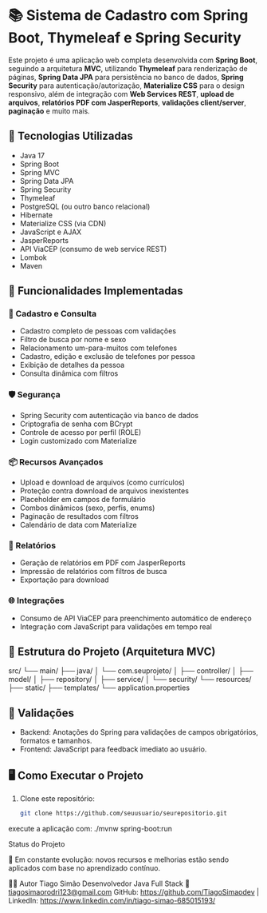 # 📚 Sistema de Cadastro com Spring Boot, Thymeleaf e Spring Security

Este projeto é uma aplicação web completa desenvolvida com **Spring Boot**, seguindo a arquitetura **MVC**, utilizando **Thymeleaf** para renderização de páginas, **Spring Data JPA** para persistência no banco de dados, **Spring Security** para autenticação/autorização, **Materialize CSS** para o design responsivo, além de integração com **Web Services REST**, **upload de arquivos**, **relatórios PDF com JasperReports**, **validações client/server**, **paginação** e muito mais.

## 🚀 Tecnologias Utilizadas

- Java 17
- Spring Boot
- Spring MVC
- Spring Data JPA
- Spring Security
- Thymeleaf
- PostgreSQL (ou outro banco relacional)
- Hibernate
- Materialize CSS (via CDN)
- JavaScript e AJAX
- JasperReports
- API ViaCEP (consumo de web service REST)
- Lombok
- Maven

## 🔧 Funcionalidades Implementadas

### 📁 Cadastro e Consulta

- Cadastro completo de pessoas com validações
- Filtro de busca por nome e sexo
- Relacionamento um-para-muitos com telefones
- Cadastro, edição e exclusão de telefones por pessoa
- Exibição de detalhes da pessoa
- Consulta dinâmica com filtros

### 🛡️ Segurança

- Spring Security com autenticação via banco de dados
- Criptografia de senha com BCrypt
- Controle de acesso por perfil (ROLE)
- Login customizado com Materialize

### 📦 Recursos Avançados

- Upload e download de arquivos (como currículos)
- Proteção contra download de arquivos inexistentes
- Placeholder em campos de formulário
- Combos dinâmicos (sexo, perfis, enums)
- Paginação de resultados com filtros
- Calendário de data com Materialize

### 📑 Relatórios

- Geração de relatórios em PDF com JasperReports
- Impressão de relatórios com filtros de busca
- Exportação para download

### 🌐 Integrações

- Consumo de API ViaCEP para preenchimento automático de endereço
- Integração com JavaScript para validações em tempo real

## 📂 Estrutura do Projeto (Arquitetura MVC)

src/
└── main/
├── java/
│ └── com.seuprojeto/
│ ├── controller/
│ ├── model/
│ ├── repository/
│ ├── service/
│ └── security/
└── resources/
├── static/
├── templates/
└── application.properties


## 🧪 Validações

- Backend: Anotações do Spring para validações de campos obrigatórios, formatos e tamanhos.
- Frontend: JavaScript para feedback imediato ao usuário.

## 🖥️ Como Executar o Projeto

1. Clone este repositório:
   ```bash
   git clone https://github.com/seuusuario/seurepositorio.git
execute a aplicação com: ./mvnw spring-boot:run

 Status do Projeto
 
🚧 Em constante evolução: novos recursos e melhorias estão sendo aplicados com base no aprendizado contínuo.



👨‍💻 Autor
Tiago Simão
Desenvolvedor Java Full Stack
📧 tiagosimaorodri123@gmail.com
GitHub: https://github.com/TiagoSimaodev | LinkedIn: https://www.linkedin.com/in/tiago-simao-685015193/

